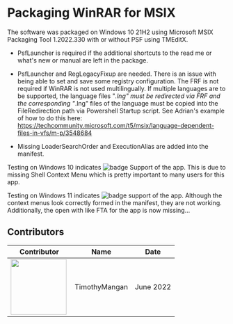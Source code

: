 # Packaging WinRAR for MSIX

The software was packaged on Windows 10 21H2 using Microsoft MSIX Packaging Tool 1.2022.330 with or without PSF using TMEditX.
* PsfLauncher is required if the additional shortcuts to the read me or what's new or manual are left in the package.
* PsfLauncher and RegLegacyFixup are needed. There is an issue with being able to set and save some registry configuration.  The FRF is not required if WinRAR is not used multilingually.
If multiple languages are to be supported, the language files "*.lng" must be redirected via FRF and the corresponding "*.lng" files of the language must be copied into the FileRedirection path via Powershell Startup script.  See Adrian's example of how to do this here: https://techcommunity.microsoft.com/t5/msix/language-dependent-files-in-vfs/m-p/3548684

* Missing LoaderSearchOrder and ExecutionAlias are added into the manifest.

Testing on Windows 10 indicates ![badge](https://img.shields.io/badge/-Mostly%20Works-yellow?style=for-the-badge) Support of the app.  This is due to missing Shell Context Menu which is pretty important to many users for this app.

Testing on Windows 11 indicates ![badge](https://img.shields.io/badge/-Mostly%20Works-yellow?style=for-the-badge) support of the app.  Although the context menus look correctly formed in the manifest, they are not working.  Additionally, the open with like FTA for the app is now missing...


## Contributors

| Contributor | Name | Date |
|----|----|----|
| [<img src="/media/Contributors/TimMangan.jpg" align="left" Height="128" />](/media/Contributors/TimMangan.jpg) | TimothyMangan | June 2022 |

